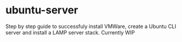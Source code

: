 # ubuntu-server
Step by step guide to successfuly install VMWare, create a Ubuntu CLI server and install a LAMP server stack. Currently WIP
